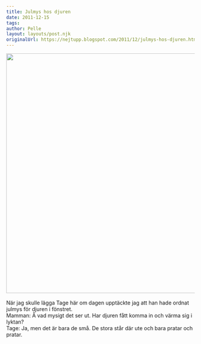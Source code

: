 ```yaml
---
title: Julmys hos djuren
date: 2011-12-15
tags: 	
author: Pelle
layout: layouts/post.njk
originalUrl: https://nejtupp.blogspot.com/2011/12/julmys-hos-djuren.html
---
```


<div class="separator" style="clear: both; text-align: center;"> <img src="../../../img/2011/12/Hemma+i+advent-_MG_0195.jpg" width="640"></div><br>När jag skulle lägga Tage här om dagen upptäckte jag att han hade ordnat julmys för djuren i fönstret.<br>Mamman: Å vad mysigt det ser ut. Har djuren fått komma in och värma sig i lyktan?<br>Tage: Ja, men det är bara de små. De stora står där ute och bara pratar och pratar.
